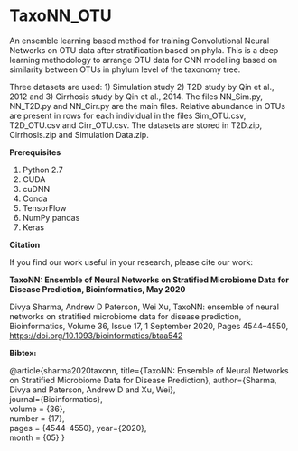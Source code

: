 # TaxoNN_OTU

An ensemble learning based method for training Convolutional Neural Networks on OTU data after stratification based on phyla. This is a deep learning methodology to arrange OTU data for CNN modelling based on similarity between OTUs in phylum level of the taxonomy tree.


Three datasets are used: 1) Simulation study 2) T2D study by Qin et al., 2012 and 3) Cirrhosis study by Qin et al., 2014. The files NN_Sim.py, NN_T2D.py and NN_Cirr.py are the main files. Relative abundance in OTUs are present in rows for each individual in the files Sim_OTU.csv, T2D_OTU.csv and Cirr_OTU.csv. 
The datasets are stored in T2D.zip, Cirrhosis.zip and Simulation Data.zip. 

**Prerequisites**

1.	Python 2.7
2.	CUDA
3.	cuDNN
4.	Conda
5.	TensorFlow 
6.	NumPy pandas 
7.	Keras

**Citation**

If you find our work useful in your research, please cite our work:

**TaxoNN: Ensemble of Neural Networks on Stratified Microbiome Data for Disease Prediction, Bioinformatics, May 2020**

Divya Sharma, Andrew D Paterson, Wei Xu, TaxoNN: ensemble of neural networks on stratified microbiome data for disease prediction, Bioinformatics, Volume 36, Issue 17, 1 September 2020, Pages 4544–4550, https://doi.org/10.1093/bioinformatics/btaa542

**Bibtex:**
 
  @article{sharma2020taxonn,
  title={TaxoNN: Ensemble of Neural Networks on Stratified Microbiome Data for Disease Prediction},
  author={Sharma, Divya and Paterson, Andrew D and Xu, Wei},  
  journal={Bioinformatics},  
  volume = {36},  
  number = {17},  
  pages = {4544-4550}, 
  year={2020},  
  month = {05}
}
